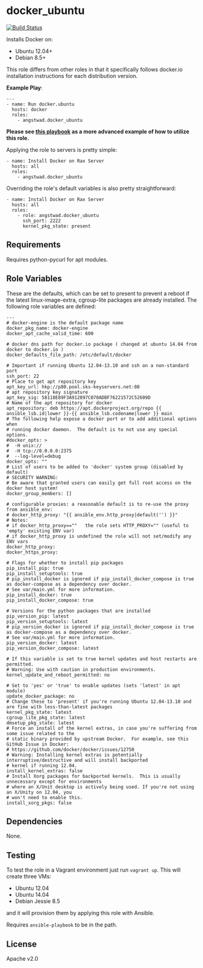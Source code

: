 docker_ubuntu
========

[![Build Status](https://travis-ci.org/angstwad/docker.ubuntu.svg)](https://travis-ci.org/angstwad/docker.ubuntu)

Installs Docker on:

* Ubuntu 12.04+
* Debian 8.5+

This role differs from other roles in that it specifically follows docker.io installation instructions for each distribution version.

**Example Play**:
```
---
- name: Run docker.ubuntu
  hosts: docker
  roles:
    - angstwad.docker_ubuntu
```

**Please see [this playbook](https://github.com/angstwad/ansible-docker-rackspace) as a more advanced example of how to utilize this role.**

Applying the role to servers is pretty simple:
```
- name: Install Docker on Rax Server
  hosts: all
  roles:
    - angstwad.docker_ubuntu
```

Overriding the role's default variables is also pretty straightforward:
```
- name: Install Docker on Rax Server
  hosts: all
  roles:
    - role: angstwad.docker_ubuntu
      ssh_port: 2222
      kernel_pkg_state: present
```


Requirements
------------

Requires python-pycurl for apt modules.

Role Variables
--------------

These are the defaults, which can be set to present to prevent a reboot if the latest linux-image-extra, cgroup-lite packages are already installed.
The following role variables are defined:

```
---
# docker-engine is the default package name
docker_pkg_name: docker-engine
docker_apt_cache_valid_time: 600

# docker dns path for docker.io package ( changed at ubuntu 14.04 from docker to docker.io )
docker_defaults_file_path: /etc/default/docker

# Important if running Ubuntu 12.04-13.10 and ssh on a non-standard port
ssh_port: 22
# Place to get apt repository key
apt_key_url: hkp://p80.pool.sks-keyservers.net:80
# apt repository key signature
apt_key_sig: 58118E89F3A912897C070ADBF76221572C52609D
# Name of the apt repository for docker
apt_repository: deb https://apt.dockerproject.org/repo {{ ansible_lsb.id|lower }}-{{ ansible_lsb.codename|lower }} main
# The following help expose a docker port or to add additional options when
# running docker daemon.  The default is to not use any special options.
#docker_opts: >
#  -H unix://
#  -H tcp://0.0.0.0:2375
#  --log-level=debug
docker_opts: ""
# List of users to be added to 'docker' system group (disabled by default)
# SECURITY WARNING: 
# Be aware that granted users can easily get full root access on the docker host system!
docker_group_members: []

# configurable proxies: a reasonable default is to re-use the proxy from ansible_env:
# docker_http_proxy: "{{ ansible_env.http_proxy|default('') }}"
# Notes:
# if docker_http_proxy==""   the role sets HTTP_PROXY="" (useful to 'empty' existing ENV var)
# if docker_http_proxy is undefined the role will not set/modify any ENV vars
docker_http_proxy:
docker_https_proxy:

# Flags for whether to install pip packages
pip_install_pip: true
pip_install_setuptools: true
# pip_install_docker is ignored if pip_install_docker_compose is true as docker-compose as a dependency over docker.
# See var/main.yml for more information.
pip_install_docker: true
pip_install_docker_compose: true

# Versions for the python packages that are installed
pip_version_pip: latest
pip_version_setuptools: latest
# pip_version_docker is ignored if pip_install_docker_compose is true as docker-compose as a dependency over docker.
# See var/main.yml for more information.
pip_version_docker: latest
pip_version_docker_compose: latest

# If this variable is set to true kernel updates and host restarts are permitted.
# Warning: Use with caution in production environments.
kernel_update_and_reboot_permitted: no

# Set to 'yes' or 'true' to enable updates (sets 'latest' in apt module)
update_docker_package: no
# Change these to 'present' if you're running Ubuntu 12.04-13.10 and are fine with less-than-latest packages
kernel_pkg_state: latest
cgroup_lite_pkg_state: latest
dmsetup_pkg_state: latest
# Force an install of the kernel extras, in case you're suffering from some issue related to the
# static binary provided by upstream Docker.  For example, see this GitHub Issue in Docker:
# https://github.com/docker/docker/issues/12750
# Warning: Installing kernel extras is potentially interruptive/destructive and will install backported
# kernel if running 12.04.
install_kernel_extras: false
# Install Xorg packages for backported kernels.  This is usually unnecessary except for environments
# where an X/Unit desktop is actively being used. If you're not using an X/Unity on 12.04, you
# won't need to enable this.
install_xorg_pkgs: false
```

Dependencies
------------

None.

Testing
-------

To test the role in a Vagrant environment just run `vagrant up`.  This will
create three VMs:

* Ubuntu 12.04
* Ubuntu 14.04
* Debian Jessie 8.5

and it will provision them by applying this role with Ansible.

Requires `ansible-playbook` to be in the path.

License
-------

Apache v2.0

